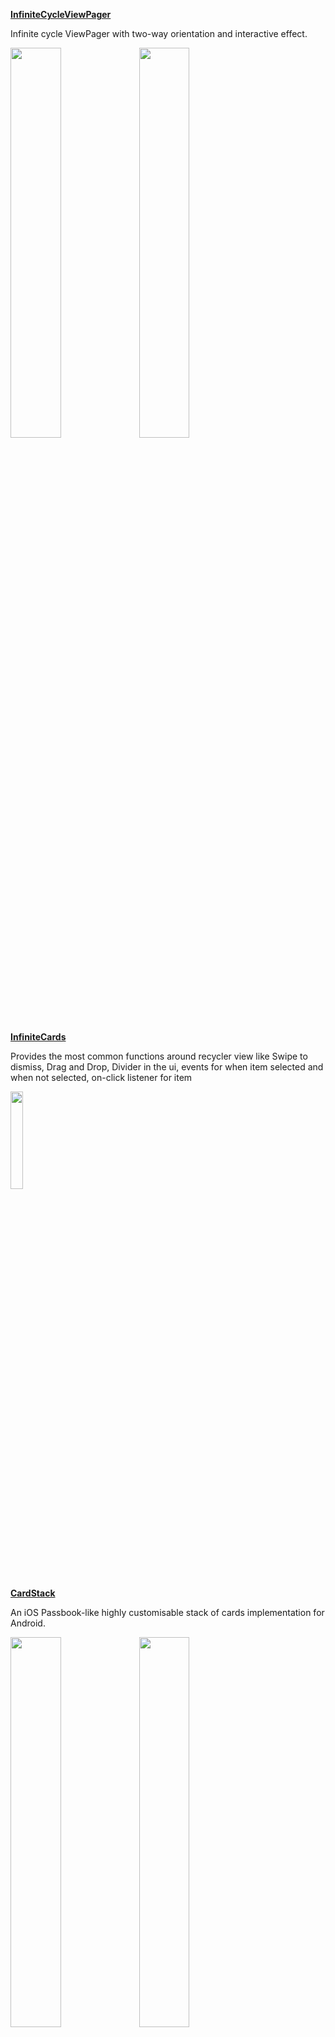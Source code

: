 **[InfiniteCycleViewPager](https://github.com/Devlight/InfiniteCycleViewPager)**

Infinite cycle ViewPager with two-way orientation and interactive effect.

<div>
<img src=https://camo.githubusercontent.com/58c202dab77152c85467fd7edb00f08e08c2583d/68747470733a2f2f64726976652e676f6f676c652e636f6d2f75633f6578706f72743d646f776e6c6f61642669643d304278504f5f556553377753635330687752545a55614731365a6e63 width="40%">
<img src=https://camo.githubusercontent.com/46a0c2773275d5a5acedc76a2b38ac1ec105d47a/68747470733a2f2f64726976652e676f6f676c652e636f6d2f75633f6578706f72743d646f776e6c6f61642669643d304278504f5f556553377753634e6d526d5758417a526d52774e484d width="40%">
</div>

**[InfiniteCards](https://github.com/BakerJQ/Android-InfiniteCards)**

Provides the most common functions around recycler view like Swipe to dismiss, Drag and Drop, Divider in the ui, events for when item selected and when not selected, on-click listener for item

<div>
<img src=https://raw.githubusercontent.com/BakerJQ/Android-InfiniteCards/master/screenshot/sample.gif width="20%">
</div>

**[CardStack](https://github.com/mutualmobile/CardStackUI)**

An iOS Passbook-like highly customisable stack of cards implementation for Android.

<div>
<img src=https://raw.githubusercontent.com/mutualmobile/CardStackUI/master/images/showcase/Card%20Click.gif?token=ABCt5vutFKLG17UfTjwuNP7Wch6_e0a5ks5Wsi1HwA%3D%3D width="40%">
<img src=https://raw.githubusercontent.com/mutualmobile/CardStackUI/master/images/showcase/PrallaxDrag.gif?token=ABCt5t4-uywQ20Kw489R1_5AQ7GXdx07ks5Wsi2QwA%3D%3D width="40%">
</div>

